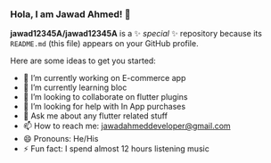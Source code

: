 ### Hola, I am Jawad Ahmed! 👋


**jawad12345A/jawad12345A** is a ✨ _special_ ✨ repository because its `README.md` (this file) appears on your GitHub profile.

Here are some ideas to get you started:

- 🔭 I’m currently working on E-commerce app
- 🌱 I’m currently learning bloc
- 👯 I’m looking to collaborate on flutter plugins
- 🤔 I’m looking for help with In App purchases
- 💬 Ask me about any flutter related stuff
- 📫 How to reach me: jawadahmeddeveloper@gmail.com
- 😄 Pronouns: He/His
- ⚡ Fun fact: I spend almost 12 hours listening music 
